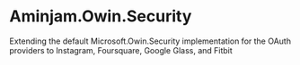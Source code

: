 Aminjam.Owin.Security
=====================

Extending the default Microsoft.Owin.Security implementation for the OAuth providers to Instagram, Foursquare, Google Glass, and Fitbit
